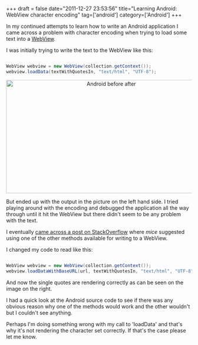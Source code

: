 +++
draft = false
date="2011-12-27 23:53:56"
title="Learning Android: WebView character encoding"
tag=['android']
category=['Android']
+++

In my continued attempts to learn how to write an Android application I came across a problem with character encoding when trying to load some text into a <a href="http://developer.android.com/reference/android/webkit/WebView.html">WebView</a>.

I was initially trying to write the text to the WebView like this:


~~~java

WebView webview = new WebView(collection.getContext());
webview.loadData(textWithQuotesIn, "text/html", "UTF-8");
~~~

<div align="center">
<img src="{{<siteurl>}}/uploads/2011/12/android-before-after1.gif" alt="Android before after" title="android-before-after.gif" border="0" width="555" height="307" />
</div>

<p class="clear">

But ended up with the output in the picture on the left hand side. I tried playing around with the encoding and debugged the application all the way through until it hit the WebView but there didn't seem to be any problem with the text.
</p>


I eventually <a href="http://stackoverflow.com/questions/7412763/string-encoding-problem-in-webview">came across a post on StackOverflow</a> where <cite>mice</cite> suggested using one of the other methods available for writing to a WebView.

I changed my code to read like this:


~~~java

WebView webview = new WebView(collection.getContext());
webview.loadDataWithBaseURL(url, textWithQuotesIn, "text/html", "UTF-8", url);
~~~

And now the single quotes are rendering correctly as can be seen on the image on the right.

I had a quick look at the Android source code to see if there was any obvious reason why one of the methods would work and the other wouldn't but I couldn't see anything.

Perhaps I'm doing something wrong with my call to 'loadData' and that's why it's not rendering the character set correctly. If that's the case please let me know.

